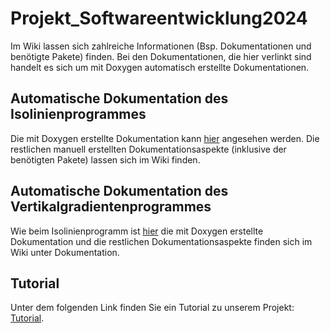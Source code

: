 # Projekt_Softwareentwicklung2024
Im Wiki lassen sich zahlreiche Informationen (Bsp. Dokumentationen und benötigte Pakete) finden.
Bei den Dokumentationen, die hier verlinkt sind handelt es sich um mit Doxygen automatisch erstellte Dokumentationen.


## Automatische Dokumentation des Isolinienprogrammes

Die mit Doxygen erstellte Dokumentation kann [hier](https://66a14395bdc91f1b74d26988--cerulean-faloodeh-c17df5.netlify.app/annotated.html) angesehen werden.
Die restlichen manuell erstellten Dokumentationsaspekte (inklusive der benötigten Pakete) lassen sich im Wiki finden.

## Automatische Dokumentation des Vertikalgradientenprogrammes

Wie beim Isolinienprogramm ist [hier](https://66a14af4403a1a1f7990d3ae--amazing-licorice-c46cbc.netlify.app/) die mit Doxygen erstellte Dokumentation und die restlichen Dokumentationsaspekte finden sich im Wiki unter Dokumentation.

## Tutorial

Unter dem folgenden Link finden Sie ein Tutorial zu unserem Projekt: [Tutorial](https://youtu.be/BOte51ZdqII).

